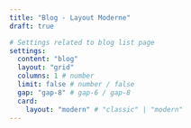 ```yaml
---
title: "Blog - Layout Moderne"
draft: true

# Settings related to blog list page
settings:
  content: "blog"
  layout: "grid"
  columns: 1 # number
  limit: false # number / false
  gap: "gap-8" # gap-6 / gap-8
  card:
    layout: "modern" # "classic" | "modern"
---
```

